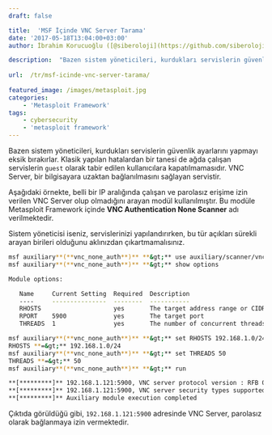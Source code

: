 ```yaml
---
draft: false

title:  'MSF İçinde VNC Server Tarama'
date: '2017-05-18T13:04:00+03:00'
author: İbrahim Korucuoğlu ([@siberoloji](https://github.com/siberoloji))

description:  "Bazen sistem yöneticileri, kurdukları servislerin güvenlik ayarlarını yapmayı eksik bırakırlar. Klasik yapılan hatalardan bir tanesi de ağda çalışan servislerin\_guest\_olarak tabir edilen kullanıcılara kapatılmamasıdır. VNC Server, bir bilgisayara uzaktan bağlanılmasını sağlayan servistir." 
 
url:  /tr/msf-icinde-vnc-server-tarama/
 
featured_image: /images/metasploit.jpg
categories:
    - 'Metasploit Framework'
tags:
    - cybersecurity
    - 'metasploit framework'
---
```



Bazen sistem yöneticileri, kurdukları servislerin güvenlik ayarlarını yapmayı eksik bırakırlar. Klasik yapılan hatalardan bir tanesi de ağda çalışan servislerin `guest` olarak tabir edilen kullanıcılara kapatılmamasıdır. VNC Server, bir bilgisayara uzaktan bağlanılmasını sağlayan servistir.



Aşağıdaki örnekte, belli bir IP aralığında çalışan ve parolasız erişime izin verilen VNC Server olup olmadığını arayan modül kullanılmıştır. Bu modüle Metasploit Framework içinde **VNC Authentication None Scanner** adı verilmektedir.



Sistem yöneticisi iseniz, servislerinizi yapılandırırken, bu tür açıkları sürekli arayan birileri olduğunu aklınızdan çıkartmamalısınız.


```bash
msf auxiliary**(**vnc_none_auth**)** **&gt;** use auxiliary/scanner/vnc/vnc_none_auth
msf auxiliary**(**vnc_none_auth**)** **&gt;** show options

Module options:

   Name     Current Setting  Required  Description
   ----     ---------------  --------  -----------
   RHOSTS                    yes       The target address range or CIDR identifier
   RPORT    5900             yes       The target port
   THREADS  1                yes       The number of concurrent threads

msf auxiliary**(**vnc_none_auth**)** **&gt;** set RHOSTS 192.168.1.0/24
RHOSTS **=&gt;** 192.168.1.0/24
msf auxiliary**(**vnc_none_auth**)** **&gt;** set THREADS 50
THREADS **=&gt;** 50
msf auxiliary**(**vnc_none_auth**)** **&gt;** run

**[*********]** 192.168.1.121:5900, VNC server protocol version : RFB 003.008
**[*********]** 192.168.1.121:5900, VNC server security types supported : None, free access!
**[*********]** Auxiliary module execution completed
```



Çıktıda görüldüğü gibi, `192.168.1.121:5900` adresinde VNC Server, parolasız olarak bağlanmaya izin vermektedir.
